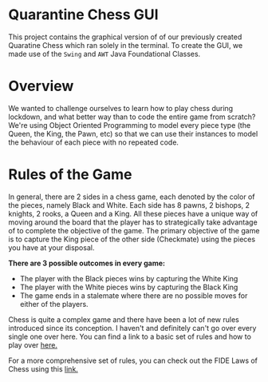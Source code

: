 # Quarantine Chess GUI
This project contains the graphical version of of our previously created Quaratine Chess which ran solely in the terminal. To create the GUI, we made use of the `Swing` and `AWT` Java Foundational Classes.

# Overview
We wanted to challenge ourselves to learn how to play chess during lockdown, and what better way than to code the entire game from scratch? We're using Object Oriented Programming to model every piece type (the Queen, the King, the Pawn, etc) so that we can use their instances to model the behaviour of each piece with no repeated code. 

# Rules of the Game
In general, there are 2 sides in a chess game, each denoted by the color of the pieces, namely Black and White. Each side has 8 pawns, 2 bishops, 2 knights, 2 rooks, a Queen and a King. All these pieces have a unique way of moving around the board that the player has to strategically take advantage of to complete the objective of the game. The primary objective of the game is to capture the King piece of the other side (Checkmate) using the pieces you have at your disposal.

**There are 3 possible outcomes in every game:**
* The player with the Black pieces wins by capturing the White King
* The player with the White pieces wins by capturing the Black King
* The game ends in a stalemate where there are no possible moves for either of the players.

Chess is quite a complex game and there have been a lot of new rules introduced since its conception. I haven't and definitely can't go over every single one over here. You can find a link to a basic set of rules and how to play over [here.](https://www.chess.com/learn-how-to-play-chess)

For a more comprehensive set of rules, you can check out the FIDE Laws of Chess using this [link.](https://www.fide.com/FIDE/handbook/LawsOfChess.pdf)
